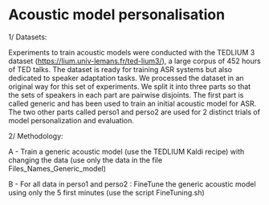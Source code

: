 # Acoustic model personalisation

1/ Datasets: 

Experiments to train acoustic models were conducted with the TEDLIUM 3 dataset (https://lium.univ-lemans.fr/ted-lium3/), a large corpus of 452 hours of TED talks. 
The dataset is ready for training ASR systems but also dedicated to speaker adaptation tasks. We processed the dataset in an original way for this set of experiments. We split it into three parts so that the sets of speakers in each part are pairwise disjoints.
The first part is called generic and has been used to train an initial acoustic model for ASR.
The two other parts called perso1 and perso2 are used for 2 distinct trials of model personalization and evaluation.


2/ Methodology:

A - Train a generic acoustic model (use the TEDLIUM Kaldi recipe) with changing the data (use only the data in the file Files_Names_Generic_model)

B - For all data in perso1 and perso2 : FineTune the generic acoustic model using only the 5 first minutes (use the script FineTuning.sh)
